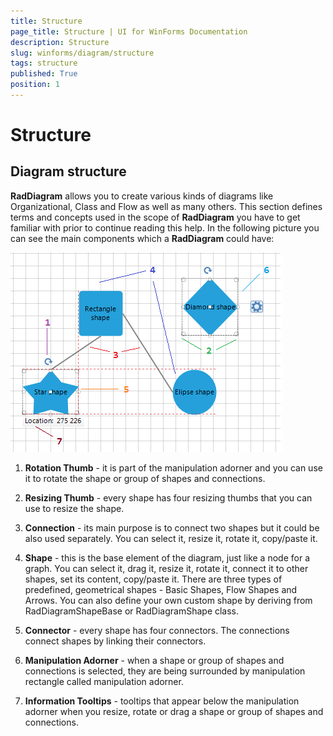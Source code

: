 ```yaml
---
title: Structure
page_title: Structure | UI for WinForms Documentation
description: Structure
slug: winforms/diagram/structure
tags: structure
published: True
position: 1
---
```


# Structure



## Diagram structure

__RadDiagram__ allows you to create various kinds of diagrams like Organizational, Class and Flow as well as many others. This section defines terms and concepts used in the scope of __RadDiagram__ you have to get familiar with prior to continue reading this help. In the following picture you can see the main components which a __RadDiagram__ could have: 

![diagram-structure 001](images/diagram-structure001.png)

1. __Rotation Thumb__ - it is part of the manipulation adorner and you can use it to rotate the shape or group of shapes and connections.
            

1. __Resizing Thumb__ - every shape has four resizing thumbs that you can use to resize the shape.
               
      

1. __Connection__ -  its main purpose is to connect two shapes but it could be also used separately. You can select it, resize it, rotate it, copy/paste it.            
            

1. __Shape__ -  this is the base element of the diagram, just like a node for a graph. You can select it, drag it, resize it, rotate it, connect it to other shapes, set its content, copy/paste it. There are three types of predefined, geometrical shapes - Basic Shapes, Flow Shapes and Arrows. You can also define your own custom shape by deriving from RadDiagramShapeBase or RadDiagramShape class.
               

1. __Connector__ - every shape has four connectors. The connections connect shapes by linking their connectors.
            

1. __Manipulation Adorner__ - when a shape or group of shapes and connections is selected, they are being surrounded by manipulation rectangle called manipulation adorner.  

1. __Information Tooltips__ - tooltips that appear below the manipulation adorner when you resize, rotate or drag a shape or group of shapes and connections.
            
